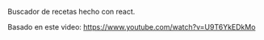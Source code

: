 Buscador de recetas hecho con react.

Basado en este video: https://www.youtube.com/watch?v=U9T6YkEDkMo

